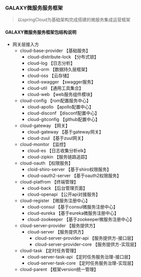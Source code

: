 ### GALAXY微服务服务框架
> 以springCloud为基础架构完成搭建的微服务集成运营框架

#### GALAXY微服务服务框架包结构说明
* 网关层接入方
    + cloud-base-provider       【基础服务】
        + cloud-distribute-lock 【分布式锁】
        + cloud-log             【日志分析】
        + cloud-orm             【数据持久层框架】
        + cloud-oss             【云存储】
        + cloud-swagger         【swagger服务】
        + cloud-util            【通用工具集合】
        + cloud-web             【web服务组件模块】
    + cloud-config              【rom配置服务中心】
        + cloud-apollo          【apollo配置中心】
        + cloud-disconf         【disconf配置中心】
        + cloud-gitconfig       【github配置中心】
    + cloud-gateway             【网关】
        + cloud-gateway         【基于gateway网关】
        + cloud-zuul            【基于zuul网关】
    + cloud-monitor             【监控】
        + cloud-es              【日志收集分析elk】
        + cloud-zipkin          【服务链路追踪】
    + cloud-oauth               【权限服务】
        + cloid-shiro-server    【基于shiro权限服务】
        + cloud-oauth2-server   【基于oauth2权限服务】
    + cloud-platfrom            【终端管理】
        + cloud-back            【后台管理页面】
        + cloud-openapi         【公开api对接服务】
    + cloud-register            【微服务注册中心】
        + cloud-consul          【基于consul微服务注册中心】
        + cloud-eureka          【基于eureka微服务注册中心】
        + cloud-zookeeper       【基于zookeeper微服务注册中心】
    + cloud-server-provider     【服务提供方】
        + cloud-server          【服务提供方】
            + cloud-server-provider-api     【服务提供方-接口层】
            + cloud-server-provider-core    【服务提供方-实现层】
    + cloud-task                【定时任务管理】
        + cloud-server-task-api         【定时任务服务治理-接口层】
        + cloud-server-task-core        【定时任务服务治理-实现层】
    + cloud-parent              【框架version统一管理】


    

